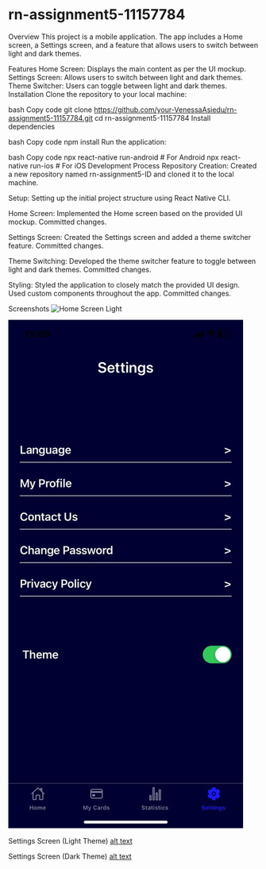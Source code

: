 # rn-assignment5-11157784
Overview
This project is a mobile application. The app includes a Home screen, a Settings screen, and a feature that allows users to switch between light and dark themes.

Features
Home Screen: Displays the main content as per the UI mockup.
Settings Screen: Allows users to switch between light and dark themes.
Theme Switcher: Users can toggle between light and dark themes.
Installation
Clone the repository to your local machine:

bash
Copy code
git clone https://github.com/your-VenessaAsiedu/rn-assignment5-11157784.git
cd rn-assignment5-11157784
Install dependencies 

bash
Copy code
npm install
Run the application:

bash
Copy code
npx react-native run-android # For Android
npx react-native run-ios # For iOS
Development Process
Repository Creation: Created a new repository named rn-assignment5-ID and cloned it to the local machine.

Setup: Setting up the initial project structure using React Native CLI.

Home Screen: Implemented the Home screen based on the provided UI mockup. Committed changes.

Settings Screen: Created the Settings screen and added a theme switcher feature. Committed changes.

Theme Switching: Developed the theme switcher feature to toggle between light and dark themes. Committed changes.

Styling: Styled the application to closely match the provided UI design. Used custom components throughout the app. Committed changes.

Screenshots
![Home Screen Light](C:\Users\ProX\Desktop\rn-assignment5-11157784\rn-assignment5-11157784\my-app\assets\lightscreen1.jpg)

![Dark Screen](my-app\assets\darkscreen2.jpg)

Settings Screen (Light Theme) [alt text](my-app\assets\darkscreen2.jpg)


Settings Screen (Dark Theme) [alt text]()

